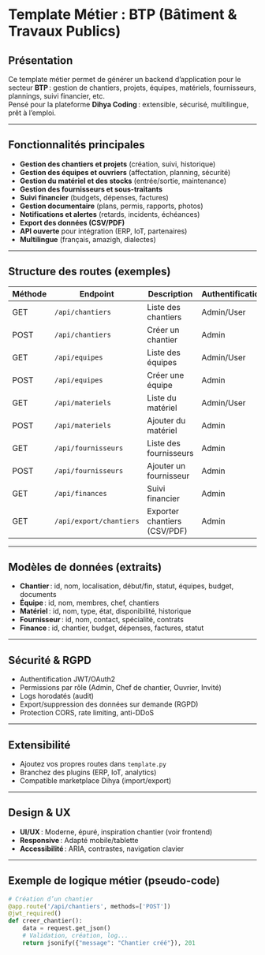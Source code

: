 # Template Métier : BTP (Bâtiment & Travaux Publics)

## Présentation

Ce template métier permet de générer un backend d’application pour le secteur **BTP** : gestion de chantiers, projets, équipes, matériels, fournisseurs, plannings, suivi financier, etc.  
Pensé pour la plateforme **Dihya Coding** : extensible, sécurisé, multilingue, prêt à l’emploi.

---

## Fonctionnalités principales

- **Gestion des chantiers et projets** (création, suivi, historique)
- **Gestion des équipes et ouvriers** (affectation, planning, sécurité)
- **Gestion du matériel et des stocks** (entrée/sortie, maintenance)
- **Gestion des fournisseurs et sous-traitants**
- **Suivi financier** (budgets, dépenses, factures)
- **Gestion documentaire** (plans, permis, rapports, photos)
- **Notifications et alertes** (retards, incidents, échéances)
- **Export des données (CSV/PDF)**
- **API ouverte** pour intégration (ERP, IoT, partenaires)
- **Multilingue** (français, amazigh, dialectes)

---

## Structure des routes (exemples)

| Méthode | Endpoint                     | Description                        | Authentification |
|---------|------------------------------|------------------------------------|------------------|
| GET     | `/api/chantiers`             | Liste des chantiers                | Admin/User       |
| POST    | `/api/chantiers`             | Créer un chantier                  | Admin            |
| GET     | `/api/equipes`               | Liste des équipes                  | Admin/User       |
| POST    | `/api/equipes`               | Créer une équipe                   | Admin            |
| GET     | `/api/materiels`             | Liste du matériel                  | Admin/User       |
| POST    | `/api/materiels`             | Ajouter du matériel                | Admin            |
| GET     | `/api/fournisseurs`          | Liste des fournisseurs             | Admin            |
| POST    | `/api/fournisseurs`          | Ajouter un fournisseur             | Admin            |
| GET     | `/api/finances`              | Suivi financier                    | Admin            |
| GET     | `/api/export/chantiers`      | Exporter chantiers (CSV/PDF)       | Admin            |

---

## Modèles de données (extraits)

- **Chantier** : id, nom, localisation, début/fin, statut, équipes, budget, documents
- **Équipe** : id, nom, membres, chef, chantiers
- **Matériel** : id, nom, type, état, disponibilité, historique
- **Fournisseur** : id, nom, contact, spécialité, contrats
- **Finance** : id, chantier, budget, dépenses, factures, statut

---

## Sécurité & RGPD

- Authentification JWT/OAuth2
- Permissions par rôle (Admin, Chef de chantier, Ouvrier, Invité)
- Logs horodatés (audit)
- Export/suppression des données sur demande (RGPD)
- Protection CORS, rate limiting, anti-DDoS

---

## Extensibilité

- Ajoutez vos propres routes dans `template.py`
- Branchez des plugins (ERP, IoT, analytics)
- Compatible marketplace Dihya (import/export)

---

## Design & UX

- **UI/UX** : Moderne, épuré, inspiration chantier (voir frontend)
- **Responsive** : Adapté mobile/tablette
- **Accessibilité** : ARIA, contrastes, navigation clavier

---

## Exemple de logique métier (pseudo-code)

```python
# Création d’un chantier
@app.route('/api/chantiers', methods=['POST'])
@jwt_required()
def creer_chantier():
    data = request.get_json()
    # Validation, création, log...
    return jsonify({"message": "Chantier créé"}), 201